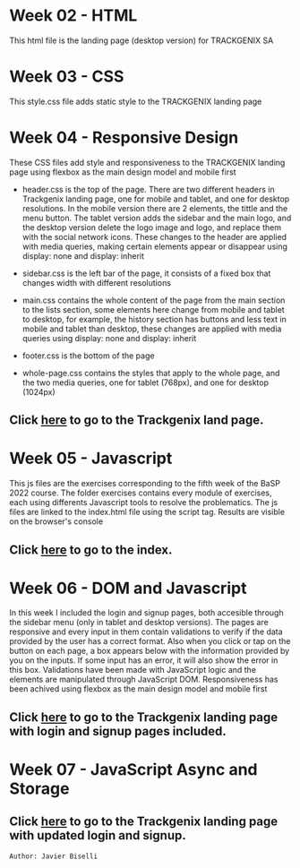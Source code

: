 # Week 02 - HTML

This html file is the landing page (desktop version) for TRACKGENIX SA

# Week 03 - CSS

This style.css file adds static style to the TRACKGENIX landing page 

# Week 04 - Responsive Design

These CSS files add style and responsiveness to the TRACKGENIX landing page using flexbox as the main design model and mobile first

- header.css is the top of the page. There are two different headers in Trackgenix landing page, one for mobile and tablet, and one for desktop resolutions. In the mobile version there are 2 elements, the tittle and the menu button. The tablet version adds the sidebar and the main logo, and the desktop version delete the logo image and logo, and replace them with the social network icons. These changes to the header are applied with media queries, making certain elements appear or disappear using display: none and display: inherit

- sidebar.css is the left bar of the page, it consists of a fixed box that changes width with different resolutions

- main.css contains the whole content of the page from the main section to the lists section, some elements here change from mobile and tablet to desktop, for example, the history section has buttons and less text in mobile and tablet than desktop, these changes are applied with media queries using display: none and display: inherit

- footer.css is the bottom of the page

- whole-page.css contains the styles that apply to the whole page, and the two media queries, one for tablet (768px), and one for desktop (1024px)

## **Click [here](https://javierbiselli.github.io/BaSP-M2022-Etapa-1/Semana-04/index.html) to go to the Trackgenix land page.**

# Week 05 - Javascript

This js files are the exercises corresponding to the fifth week of the BaSP 2022 course. The folder exercises contains every module of exercises, each using differents
Javascript tools to resolve the problematics. The js files are linked to the index.html file using the script tag. Results are visible on the browser's console

## **Click [here](https://javierbiselli.github.io/BaSP-M2022-Etapa-1/Semana-05/index.html) to go to the index.**

# Week 06 - DOM and Javascript

In this week I included the login and signup pages, both accesible through the sidebar menu (only in tablet and desktop versions).
The pages are responsive and every input in them contain validations to verify if the data provided by the user has a correct format. Also when you click or tap on the button on each page, a box appears below with the information provided by you on the inputs. If some input has an error, it will also show the error in this box.
Validations have been made with JavaScript logic and the elements are manipulated through JavaScript DOM. Responsiveness has been achived using flexbox as the main design model and mobile first

## **Click [here](https://javierbiselli.github.io/BaSP-M2022-Etapa-1/Semana-06/views) to go to the Trackgenix landing page with login and signup pages included.**

# Week 07 - JavaScript Async and Storage


## **Click [here](https://javierbiselli.github.io/BaSP-M2022-Etapa-1/Semana-07/views) to go to the Trackgenix landing page with updated login and signup.**

```
Author: Javier Biselli
```
